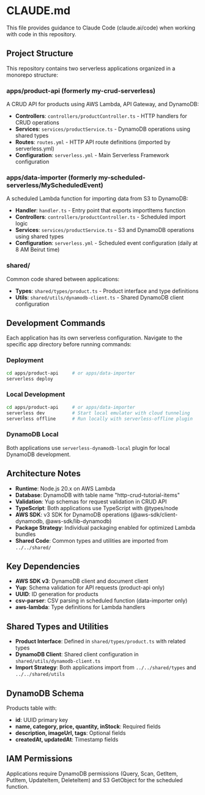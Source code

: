 # CLAUDE.md

This file provides guidance to Claude Code (claude.ai/code) when working with code in this repository.

## Project Structure

This repository contains two serverless applications organized in a monorepo structure:

### apps/product-api (formerly my-crud-serverless)
A CRUD API for products using AWS Lambda, API Gateway, and DynamoDB:
- **Controllers**: `controllers/productController.ts` - HTTP handlers for CRUD operations
- **Services**: `services/productService.ts` - DynamoDB operations using shared types
- **Routes**: `routes.yml` - HTTP API route definitions (imported by serverless.yml)
- **Configuration**: `serverless.yml` - Main Serverless Framework configuration

### apps/data-importer (formerly my-scheduled-serverless/MyScheduledEvent)
A scheduled Lambda function for importing data from S3 to DynamoDB:
- **Handler**: `handler.ts` - Entry point that exports importItems function
- **Controllers**: `controllers/productController.ts` - Scheduled import logic
- **Services**: `services/productService.ts` - S3 and DynamoDB operations using shared types
- **Configuration**: `serverless.yml` - Scheduled event configuration (daily at 8 AM Beirut time)

### shared/
Common code shared between applications:
- **Types**: `shared/types/product.ts` - Product interface and type definitions
- **Utils**: `shared/utils/dynamodb-client.ts` - Shared DynamoDB client configuration

## Development Commands

Each application has its own serverless configuration. Navigate to the specific app directory before running commands:

### Deployment
```bash
cd apps/product-api     # or apps/data-importer
serverless deploy
```

### Local Development
```bash
cd apps/product-api     # or apps/data-importer
serverless dev          # Start local emulator with cloud tunneling
serverless offline      # Run locally with serverless-offline plugin
```

### DynamoDB Local
Both applications use `serverless-dynamodb-local` plugin for local DynamoDB development.

## Architecture Notes

- **Runtime**: Node.js 20.x on AWS Lambda
- **Database**: DynamoDB with table name "http-crud-tutorial-items"
- **Validation**: Yup schemas for request validation in CRUD API
- **TypeScript**: Both applications use TypeScript with @types/node
- **AWS SDK**: v3 SDK for DynamoDB operations (@aws-sdk/client-dynamodb, @aws-sdk/lib-dynamodb)
- **Package Strategy**: Individual packaging enabled for optimized Lambda bundles
- **Shared Code**: Common types and utilities are imported from `../../shared/`

## Key Dependencies

- **AWS SDK v3**: DynamoDB client and document client
- **Yup**: Schema validation for API requests (product-api only)
- **UUID**: ID generation for products
- **csv-parser**: CSV parsing in scheduled function (data-importer only)
- **aws-lambda**: Type definitions for Lambda handlers

## Shared Types and Utilities

- **Product Interface**: Defined in `shared/types/product.ts` with related types
- **DynamoDB Client**: Shared client configuration in `shared/utils/dynamodb-client.ts`
- **Import Strategy**: Both applications import from `../../shared/types` and `../../shared/utils`

## DynamoDB Schema

Products table with:
- **id**: UUID primary key
- **name, category, price, quantity, inStock**: Required fields
- **description, imageUrl, tags**: Optional fields
- **createdAt, updatedAt**: Timestamp fields

## IAM Permissions

Applications require DynamoDB permissions (Query, Scan, GetItem, PutItem, UpdateItem, DeleteItem) and S3 GetObject for the scheduled function.